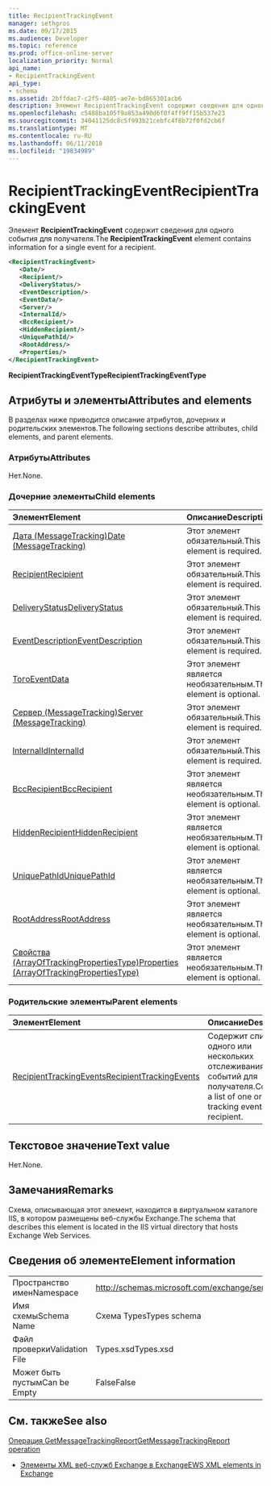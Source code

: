 ```yaml
---
title: RecipientTrackingEvent
manager: sethgros
ms.date: 09/17/2015
ms.audience: Developer
ms.topic: reference
ms.prod: office-online-server
localization_priority: Normal
api_name:
- RecipientTrackingEvent
api_type:
- schema
ms.assetid: 2bffdac7-c2f5-4805-ae7e-bd865301acb6
description: Элемент RecipientTrackingEvent содержит сведения для одного события для получателя.
ms.openlocfilehash: c5488ba105f9a853a490d6f0f4ff9ff15b537e23
ms.sourcegitcommit: 34041125dc8c5f993b21cebfc4f8b72f0fd2cb6f
ms.translationtype: MT
ms.contentlocale: ru-RU
ms.lasthandoff: 06/11/2018
ms.locfileid: "19834989"
---
```

# <a name="recipienttrackingevent"></a><span data-ttu-id="32a37-103">RecipientTrackingEvent</span><span class="sxs-lookup"><span data-stu-id="32a37-103">RecipientTrackingEvent</span></span>

<span data-ttu-id="32a37-104">Элемент **RecipientTrackingEvent** содержит сведения для одного события для получателя.</span><span class="sxs-lookup"><span data-stu-id="32a37-104">The **RecipientTrackingEvent** element contains information for a single event for a recipient.</span></span> 
  
```XML
<RecipientTrackingEvent>
   <Date/>
   <Recipient/>
   <DeliveryStatus/>
   <EventDescription/>
   <EventData/>
   <Server/>
   <InternalId/>
   <BccRecipient/>
   <HiddenRecipient/>
   <UniquePathId/>
   <RootAddress/>
   <Properties/>
</RecipientTrackingEvent>
```

 <span data-ttu-id="32a37-105">**RecipientTrackingEventType**</span><span class="sxs-lookup"><span data-stu-id="32a37-105">**RecipientTrackingEventType**</span></span>
## <a name="attributes-and-elements"></a><span data-ttu-id="32a37-106">Атрибуты и элементы</span><span class="sxs-lookup"><span data-stu-id="32a37-106">Attributes and elements</span></span>

<span data-ttu-id="32a37-107">В разделах ниже приводится описание атрибутов, дочерних и родительских элементов.</span><span class="sxs-lookup"><span data-stu-id="32a37-107">The following sections describe attributes, child elements, and parent elements.</span></span>
  
### <a name="attributes"></a><span data-ttu-id="32a37-108">Атрибуты</span><span class="sxs-lookup"><span data-stu-id="32a37-108">Attributes</span></span>

<span data-ttu-id="32a37-109">Нет.</span><span class="sxs-lookup"><span data-stu-id="32a37-109">None.</span></span>
  
### <a name="child-elements"></a><span data-ttu-id="32a37-110">Дочерние элементы</span><span class="sxs-lookup"><span data-stu-id="32a37-110">Child elements</span></span>

|<span data-ttu-id="32a37-111">**Элемент**</span><span class="sxs-lookup"><span data-stu-id="32a37-111">**Element**</span></span>|<span data-ttu-id="32a37-112">**Описание**</span><span class="sxs-lookup"><span data-stu-id="32a37-112">**Description**</span></span>|
|:-----|:-----|
|[<span data-ttu-id="32a37-113">Дата (MessageTracking)</span><span class="sxs-lookup"><span data-stu-id="32a37-113">Date (MessageTracking)</span></span>](date-messagetracking.md) <br/> |<span data-ttu-id="32a37-114">Этот элемент обязательный.</span><span class="sxs-lookup"><span data-stu-id="32a37-114">This element is required.</span></span>  <br/> |
|[<span data-ttu-id="32a37-115">Recipient</span><span class="sxs-lookup"><span data-stu-id="32a37-115">Recipient</span></span>](recipient.md) <br/> |<span data-ttu-id="32a37-116">Этот элемент обязательный.</span><span class="sxs-lookup"><span data-stu-id="32a37-116">This element is required.</span></span>  <br/> |
|[<span data-ttu-id="32a37-117">DeliveryStatus</span><span class="sxs-lookup"><span data-stu-id="32a37-117">DeliveryStatus</span></span>](deliverystatus.md) <br/> |<span data-ttu-id="32a37-118">Этот элемент обязательный.</span><span class="sxs-lookup"><span data-stu-id="32a37-118">This element is required.</span></span>  <br/> |
|[<span data-ttu-id="32a37-119">EventDescription</span><span class="sxs-lookup"><span data-stu-id="32a37-119">EventDescription</span></span>](eventdescription.md) <br/> |<span data-ttu-id="32a37-120">Этот элемент обязательный.</span><span class="sxs-lookup"><span data-stu-id="32a37-120">This element is required.</span></span>  <br/> |
|[<span data-ttu-id="32a37-121">Того</span><span class="sxs-lookup"><span data-stu-id="32a37-121">EventData</span></span>](eventdata.md) <br/> |<span data-ttu-id="32a37-122">Этот элемент является необязательным.</span><span class="sxs-lookup"><span data-stu-id="32a37-122">This element is optional.</span></span>  <br/> |
|[<span data-ttu-id="32a37-123">Сервер (MessageTracking)</span><span class="sxs-lookup"><span data-stu-id="32a37-123">Server (MessageTracking)</span></span>](server-messagetracking.md) <br/> |<span data-ttu-id="32a37-124">Этот элемент обязательный.</span><span class="sxs-lookup"><span data-stu-id="32a37-124">This element is required.</span></span>  <br/> |
|[<span data-ttu-id="32a37-125">InternalId</span><span class="sxs-lookup"><span data-stu-id="32a37-125">InternalId</span></span>](internalid.md) <br/> |<span data-ttu-id="32a37-126">Этот элемент обязательный.</span><span class="sxs-lookup"><span data-stu-id="32a37-126">This element is required.</span></span>  <br/> |
|[<span data-ttu-id="32a37-127">BccRecipient</span><span class="sxs-lookup"><span data-stu-id="32a37-127">BccRecipient</span></span>](bccrecipient.md) <br/> |<span data-ttu-id="32a37-128">Этот элемент является необязательным.</span><span class="sxs-lookup"><span data-stu-id="32a37-128">This element is optional.</span></span>  <br/> |
|[<span data-ttu-id="32a37-129">HiddenRecipient</span><span class="sxs-lookup"><span data-stu-id="32a37-129">HiddenRecipient</span></span>](hiddenrecipient.md) <br/> |<span data-ttu-id="32a37-130">Этот элемент является необязательным.</span><span class="sxs-lookup"><span data-stu-id="32a37-130">This element is optional.</span></span>  <br/> |
|[<span data-ttu-id="32a37-131">UniquePathId</span><span class="sxs-lookup"><span data-stu-id="32a37-131">UniquePathId</span></span>](uniquepathid.md) <br/> |<span data-ttu-id="32a37-132">Этот элемент является необязательным.</span><span class="sxs-lookup"><span data-stu-id="32a37-132">This element is optional.</span></span>  <br/> |
|[<span data-ttu-id="32a37-133">RootAddress</span><span class="sxs-lookup"><span data-stu-id="32a37-133">RootAddress</span></span>](rootaddress.md) <br/> |<span data-ttu-id="32a37-134">Этот элемент является необязательным.</span><span class="sxs-lookup"><span data-stu-id="32a37-134">This element is optional.</span></span>  <br/> |
|[<span data-ttu-id="32a37-135">Свойства (ArrayOfTrackingPropertiesType)</span><span class="sxs-lookup"><span data-stu-id="32a37-135">Properties (ArrayOfTrackingPropertiesType)</span></span>](properties-arrayoftrackingpropertiestype.md) <br/> |<span data-ttu-id="32a37-136">Этот элемент является необязательным.</span><span class="sxs-lookup"><span data-stu-id="32a37-136">This element is optional.</span></span>  <br/> |
   
### <a name="parent-elements"></a><span data-ttu-id="32a37-137">Родительские элементы</span><span class="sxs-lookup"><span data-stu-id="32a37-137">Parent elements</span></span>

|<span data-ttu-id="32a37-138">**Элемент**</span><span class="sxs-lookup"><span data-stu-id="32a37-138">**Element**</span></span>|<span data-ttu-id="32a37-139">**Описание**</span><span class="sxs-lookup"><span data-stu-id="32a37-139">**Description**</span></span>|
|:-----|:-----|
|[<span data-ttu-id="32a37-140">RecipientTrackingEvents</span><span class="sxs-lookup"><span data-stu-id="32a37-140">RecipientTrackingEvents</span></span>](recipienttrackingevents.md) <br/> |<span data-ttu-id="32a37-141">Содержит список одного или нескольких отслеживания событий для получателя.</span><span class="sxs-lookup"><span data-stu-id="32a37-141">Contains a list of one or more tracking events for a recipient.</span></span>  <br/> |
   
## <a name="text-value"></a><span data-ttu-id="32a37-142">Текстовое значение</span><span class="sxs-lookup"><span data-stu-id="32a37-142">Text value</span></span>

<span data-ttu-id="32a37-143">Нет.</span><span class="sxs-lookup"><span data-stu-id="32a37-143">None.</span></span>
  
## <a name="remarks"></a><span data-ttu-id="32a37-144">Замечания</span><span class="sxs-lookup"><span data-stu-id="32a37-144">Remarks</span></span>

<span data-ttu-id="32a37-145">Схема, описывающая этот элемент, находится в виртуальном каталоге IIS, в котором размещены веб-службы Exchange.</span><span class="sxs-lookup"><span data-stu-id="32a37-145">The schema that describes this element is located in the IIS virtual directory that hosts Exchange Web Services.</span></span>
  
## <a name="element-information"></a><span data-ttu-id="32a37-146">Сведения об элементе</span><span class="sxs-lookup"><span data-stu-id="32a37-146">Element information</span></span>

|||
|:-----|:-----|
|<span data-ttu-id="32a37-147">Пространство имен</span><span class="sxs-lookup"><span data-stu-id="32a37-147">Namespace</span></span>  <br/> |http://schemas.microsoft.com/exchange/services/2006/types  <br/> |
|<span data-ttu-id="32a37-148">Имя схемы</span><span class="sxs-lookup"><span data-stu-id="32a37-148">Schema Name</span></span>  <br/> |<span data-ttu-id="32a37-149">Схема Types</span><span class="sxs-lookup"><span data-stu-id="32a37-149">Types schema</span></span>  <br/> |
|<span data-ttu-id="32a37-150">Файл проверки</span><span class="sxs-lookup"><span data-stu-id="32a37-150">Validation File</span></span>  <br/> |<span data-ttu-id="32a37-151">Types.xsd</span><span class="sxs-lookup"><span data-stu-id="32a37-151">Types.xsd</span></span>  <br/> |
|<span data-ttu-id="32a37-152">Может быть пустым</span><span class="sxs-lookup"><span data-stu-id="32a37-152">Can be Empty</span></span>  <br/> |<span data-ttu-id="32a37-153">False</span><span class="sxs-lookup"><span data-stu-id="32a37-153">False</span></span>  <br/> |
   
## <a name="see-also"></a><span data-ttu-id="32a37-154">См. также</span><span class="sxs-lookup"><span data-stu-id="32a37-154">See also</span></span>



[<span data-ttu-id="32a37-155">Операция GetMessageTrackingReport</span><span class="sxs-lookup"><span data-stu-id="32a37-155">GetMessageTrackingReport operation</span></span>](getmessagetrackingreport-operation.md)


- [<span data-ttu-id="32a37-156">Элементы XML веб-служб Exchange в Exchange</span><span class="sxs-lookup"><span data-stu-id="32a37-156">EWS XML elements in Exchange</span></span>](ews-xml-elements-in-exchange.md)

